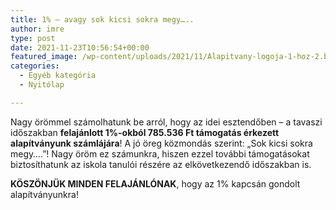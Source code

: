 ```yaml
---
title: 1% – avagy sok kicsi sokra megy…..
author: imre
type: post
date: 2021-11-23T10:56:54+00:00
featured_image: /wp-content/uploads/2021/11/Alapitvany-logoja-1-hoz-2.bmp
categories:
  - Egyéb kategória
  - Nyitólap

---
```

Nagy örömmel számolhatunk be arról, hogy az idei esztendőben
– a tavaszi időszakban __felajánlott 1%-okból 785.536 Ft támogatás érkezett
alapítványunk számlájára__!
A jó öreg közmondás szerint: „Sok kicsi sokra megy….”!
Nagy öröm ez számunkra, hiszen ezzel további támogatásokat biztosíthatunk
az iskola tanulói részére az elkövetkezendő időszakban is.

__KÖSZÖNJÜK MINDEN FELAJÁNLÓNAK__, hogy az 1% kapcsán gondolt alapítványunkra!

